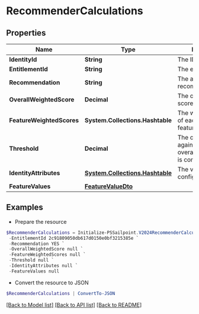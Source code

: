 # RecommenderCalculations
## Properties

Name | Type | Description | Notes
------------ | ------------- | ------------- | -------------
**IdentityId** | **String** | The ID of the identity | [optional] 
**EntitlementId** | **String** | The entitlement ID | [optional] 
**Recommendation** | **String** | The actual recommendation | [optional] 
**OverallWeightedScore** | **Decimal** | The overall weighted score | [optional] 
**FeatureWeightedScores** | **System.Collections.Hashtable** | The weighted score of each individual feature | [optional] 
**Threshold** | **Decimal** | The configured value against which the overallWeightedScore is compared | [optional] 
**IdentityAttributes** | [**System.Collections.Hashtable**](RecommenderCalculationsIdentityAttributesValue.md) | The values for your configured features | [optional] 
**FeatureValues** | [**FeatureValueDto**](FeatureValueDto.md) |  | [optional] 

## Examples

- Prepare the resource
```powershell
$RecommenderCalculations = Initialize-PSSailpoint.V2024RecommenderCalculations  -IdentityId 2c91808457d8f3ab0157e3e62cb4213c `
 -EntitlementId 2c91809050db617d0150e0bf3215385e `
 -Recommendation YES `
 -OverallWeightedScore null `
 -FeatureWeightedScores null `
 -Threshold null `
 -IdentityAttributes null `
 -FeatureValues null
```

- Convert the resource to JSON
```powershell
$RecommenderCalculations | ConvertTo-JSON
```

[[Back to Model list]](../README.md#documentation-for-models) [[Back to API list]](../README.md#documentation-for-api-endpoints) [[Back to README]](../README.md)

